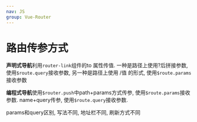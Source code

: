 ```yaml
---
nav: JS
group: Vue-Router
---
```


# 路由传参方式

**声明式导航**利用`router-link`组件的to 属性传值. 一种是路径上使用?后拼接参数,使用`$route.query`接收参数, 另一种是路径上使用 /值 的形式, 使用`$route.params`接收参数

**编程式导航**使用`$router.push`中path+params方式传参, 使用`$route.params`接收参数. name+query传参, 使用`$route.query`接收参数.

params和query区别, 写法不同, 地址栏不同, 刷新方式不同

